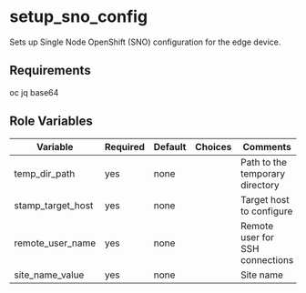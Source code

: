 setup_sno_config
===============================
Sets up Single Node OpenShift (SNO) configuration for the edge device.


Requirements
------------

oc
jq
base64

Role Variables
------------

| Variable                    | Required | Default | Choices | Comments                                 |
|-----------------------------|----------|---------|---------|------------------------------------------|
| temp_dir_path               | yes      | none    |         | Path to the temporary directory          |
| stamp_target_host           | yes      | none    |         | Target host to configure                 |
| remote_user_name            | yes      | none    |         | Remote user for SSH connections          |
| site_name_value             | yes      | none    |         | Site name                                |